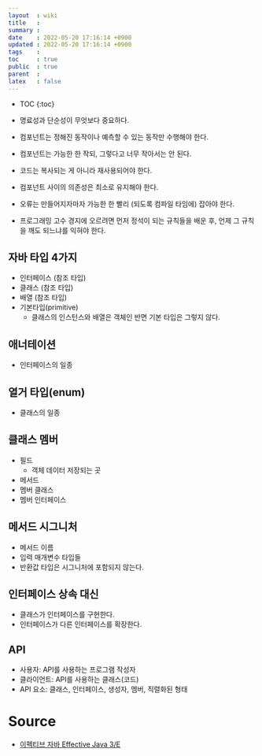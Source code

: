 ```yaml
---
layout  : wiki
title   : 
summary : 
date    : 2022-05-20 17:16:14 +0900
updated : 2022-05-20 17:16:14 +0900
tags    : 
toc     : true
public  : true
parent  : 
latex   : false
---
```

* TOC
{:toc}

- 명료성과 단순성이 무엇보다 중요하다.
- 컴포넌트는 정해진 동작이나 예측할 수 있는 동작만 수행해야 한다.
- 컴포넌트는 가능한 한 작되, 그렇다고 너무 작아서는 안 된다.
- 코드는 복사되는 게 아니라 재사용되어야 한다.
- 컴포넌트 사이의 의존성은 최소로 유지해야 한다.
- 오류는 만들어지자마자 가능한 한 빨리 (되도록 컴파일 타임에) 잡아야 한다.

- 프로그래밍 고수 경지에 오르려면 먼저 정석이 되는 규칙들을 배운 후, 언제 그 규칙을 깨도 되느냐를 익혀야 한다.

## 자바 타입 4가지
- 인터페이스 (참조 타입)
- 클래스 (참조 타입)
- 배열 (참조 타입)
- 기본타입(primitive)
	- 클래스의 인스턴스와 배열은 객체인 반면 기본 타입은 그렇지 않다.

## 애너테이션
- 인터페이스의 일종

## 열거 타입(enum)
- 클래스의 일종

## 클래스 멤버
- 필드
	- 객체 데이터 저장되는 곳
- 메서드
- 멤버 클래스
- 멤버 인터페이스

## 메서드 시그니처 
- 메서드 이름
- 입력 매개변수 타입들
- 반환값 타입은 시그니처에 포함되지 않는다. 

## 인터페이스 상속 대신
- 클래스가 인터페이스를 구현한다.
- 인터페이스가 다른 인터페이스를 확장한다.

## API
- 사용자: API를 사용하는 프로그램 작성자
- 클라이언트: API를 사용하는 클래스(코드)
- API 요소: 클래스, 인터페이스, 생성자, 멤버, 직렬화된 형태

# Source

- [이펙티브 자바 Effective Java 3/E](http://www.yes24.com/Product/Goods/65551284)

